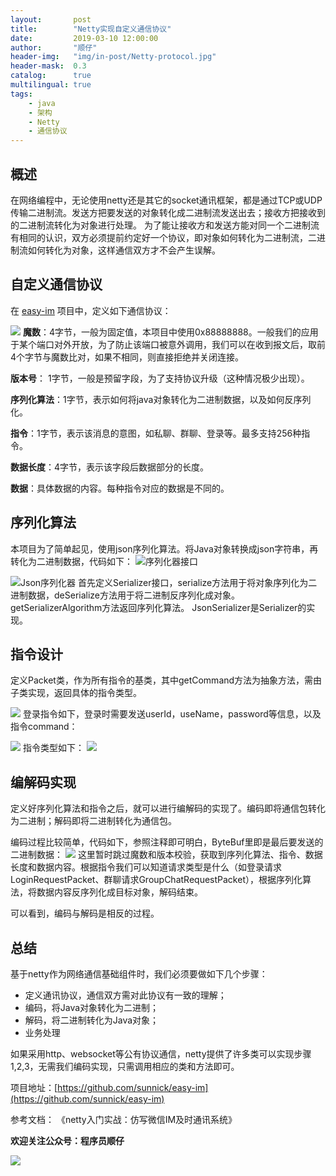 ```yaml
---
layout:       post
title:        "Netty实现自定义通信协议"
date:         2019-03-10 12:00:00
author:       "顺仔"
header-img:   "img/in-post/Netty-protocol.jpg"
header-mask:  0.3
catalog:      true
multilingual: true
tags:
    - java
    - 架构
    - Netty
    - 通信协议
---
```


## 概述
在网络编程中，无论使用netty还是其它的socket通讯框架，都是通过TCP或UDP传输二进制流。发送方把要发送的对象转化成二进制流发送出去；接收方把接收到的二进制流转化为对象进行处理。
为了能让接收方和发送方能对同一个二进制流有相同的认识，双方必须提前约定好一个协议，即对象如何转化为二进制流，二进制流如何转化为对象，这样通信双方才不会产生误解。
## 自定义通信协议
在 [easy-im](https://github.com/sunnick/easy-im) 项目中，定义如下通信协议：

![](https://user-gold-cdn.xitu.io/2019/3/10/169656bc05c6e9a3?w=692&h=44&f=png&s=22235)
**魔数**：4字节，一般为固定值，本项目中使用0x88888888。一般我们的应用于某个端口对外开放，为了防止该端口被意外调用，我们可以在收到报文后，取前4个字节与魔数比对，如果不相同，则直接拒绝并关闭连接。

**版本号**： 1字节，一般是预留字段，为了支持协议升级（这种情况极少出现）。

**序列化算法**：1字节，表示如何将java对象转化为二进制数据，以及如何反序列化。

**指令**：1字节，表示该消息的意图，如私聊、群聊、登录等。最多支持256种指令。

**数据长度**：4字节，表示该字段后数据部分的长度。

**数据**：具体数据的内容。每种指令对应的数据是不同的。

## 序列化算法
本项目为了简单起见，使用json序列化算法。将Java对象转换成json字符串，再转化为二进制数据，代码如下：
![序列化器接口](https://user-gold-cdn.xitu.io/2019/3/10/16965713e8fd1c9b?w=622&h=603&f=png&s=39371)

![Json序列化器](https://user-gold-cdn.xitu.io/2019/3/10/16965718004f1661?w=692&h=266&f=png&s=45020)
首先定义Serializer接口，serialize方法用于将对象序列化为二进制数据，deSerialize方法用于将二进制反序列化成对象。getSerializerAlgorithm方法返回序列化算法。
JsonSerializer是Serializer的实现。
## 指令设计
定义Packet类，作为所有指令的基类，其中getCommand方法为抽象方法，需由子类实现，返回具体的指令类型。

![](https://user-gold-cdn.xitu.io/2019/3/10/169657309274b19e?w=626&h=522&f=png&s=41488)
登录指令如下，登录时需要发送userId，useName，password等信息，以及指令command：

![](https://user-gold-cdn.xitu.io/2019/3/10/16965738f1d5a0f4?w=544&h=265&f=png&s=27218)
指令类型如下：
![](https://user-gold-cdn.xitu.io/2019/3/10/16965743a37ae690?w=437&h=645&f=png&s=39816)

## 编解码实现
定义好序列化算法和指令之后，就可以进行编解码的实现了。编码即将通信包转化为二进制；解码即将二进制转化为通信包。

编码过程比较简单，代码如下，参照注释即可明白，ByteBuf里即是最后要发送的二进制数据：
![](https://user-gold-cdn.xitu.io/2019/3/10/1696574ea707575c?w=692&h=524&f=png&s=70047)
这里暂时跳过魔数和版本校验，获取到序列化算法、指令、数据长度和数据内容。根据指令我们可以知道请求类型是什么（如登录请求LoginRequestPacket、群聊请求GroupChatRequestPacket），根据序列化算法，将数据内容反序列化成目标对象，解码结束。

可以看到，编码与解码是相反的过程。

## 总结
基于netty作为网络通信基础组件时，我们必须要做如下几个步骤：
* 定义通讯协议，通信双方需对此协议有一致的理解；
* 编码，将Java对象转化为二进制；
* 解码，将二进制转化为Java对象；
* 业务处理

如果采用http、websocket等公有协议通信，netty提供了许多类可以实现步骤1,2,3，无需我们编码实现，只需调用相应的类和方法即可。

项目地址：[https://github.com/sunnick/easy-im](https://github.com/sunnick/easy-im)

参考文档：
《netty入门实战：仿写微信IM及时通讯系统》

**欢迎关注公众号：程序员顺仔**

![](https://user-gold-cdn.xitu.io/2019/1/27/1688fbaaa4a0b0f3?w=254&h=241&f=png&s=43837)


